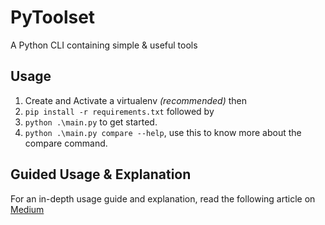 # PyToolset
A Python CLI containing simple &amp; useful tools 

## Usage
1. Create and Activate a virtualenv _(recommended)_ then
2. `pip install -r requirements.txt` followed by
3. `python .\main.py` to get started.
4. `python .\main.py compare --help`, use this to know more about the compare command.

## Guided Usage & Explanation
For an in-depth usage guide and explanation, read the following article on [Medium](https://medium.com/@reetamnandi/simple-tools-diff-checker-9ec2eda6379d)

